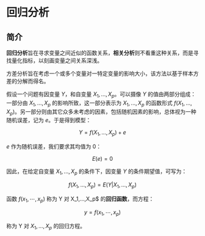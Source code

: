 # 回归分析

## 简介

**回归分析**旨在寻求变量之间近似的函数关系，**相关分析**则不看重这种关系，而是寻找量化指标，以刻画变量之间关系深浅。

方差分析旨在考虑一个或多个变量对一特定变量的影响大小，该方法以基于样本方差的分解而得名。

假设一个问题有因变量 $Y$，和自变量 $X_1,...,X_p$。可以摄像 $Y$ 的值由两部分组成：一部分由 $X_1,...,X_p$ 的影响所致，这一部分表示为 $X_1,...,X_p$ 的函数形式 $f(X_1,...,X_p)$。另一部分则由其它众多未考虑的因素，包括随机因素的影响，总体视为一种随机误差，记为 $e$。于是得到模型：

$$
Y=f(X_1,...,X_p)+e
$$

$e$ 作为随机误差，我们要求其均值为 0：

$$
E(e)=0
$$

因此，在给定自变量 $X_1,...,X_p$ 的条件下，因变量 $Y$ 的条件期望值，可写为：

$$
f(X_1,...,X_p)=E(Y|X_1,...,X_p)
$$

函数 $f(x_1,\cdots,x_p)$ 称为 Y 对 X_1,...,X_p$ 的**回归函数**，而方程：

$$
y=f(x_1,\cdots,x_p)
$$

称为 Y 对 $X_1,...,X_p$ 的回归方程。